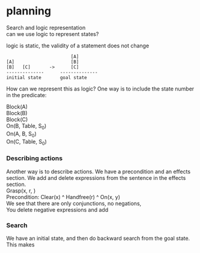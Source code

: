 # planning

Search and logic representation  
can we use logic to represent states?

logic is static, the validity of a statement does not change

```
                        [A]
[A]                     [B]
[B]   [C]       ->      [C]
--------------      --------------
initial state       goal state
```

How can we represent this as logic? One way is to include the state number in the predicate:  

Block(A)  
Block(B)  
Block(C)  
On(B, Table, S<sub>0</sub>)  
On(A, B, S<sub>0</sub>)  
On(C, Table, S<sub>0</sub>)  

### Describing actions
Another way is to describe actions. We have a precondition and an effects section. We add and delete expressions from the sentence in the effects section.   
Grasp(x, r, )  
Precondition: Clear(x) ^ Handfree(r) ^ On(x, y)  
We see that there are only conjunctions, no negations,  
You delete negative expressions and add 

### Search
We have an initial state, and then do backward search from the goal state. This makes